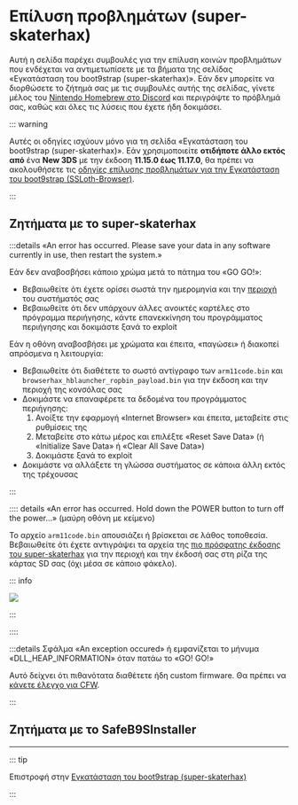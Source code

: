 # Επίλυση προβλημάτων (super-skaterhax)

Αυτή η σελίδα παρέχει συμβουλές για την επίλυση κοινών προβλημάτων που ενδέχεται να αντιμετωπίσετε με τα βήματα της σελίδας «Εγκατάσταση του boot9strap (super-skaterhax)». Εάν δεν μπορείτε να διορθώσετε το ζήτημά σας με τις συμβουλές αυτής της σελίδας, γίνετε μέλος του [Nintendo Homebrew στο Discord](https://discord.gg/MWxPgEp) και περιγράψτε το πρόβλημά σας, καθώς και όλες τις λύσεις που έχετε ήδη δοκιμάσει.

::: warning

Αυτές οι οδηγίες ισχύουν μόνο για τη σελίδα «Εγκατάσταση του boot9strap (super-skaterhax)». Εάν χρησιμοποιείτε **οτιδήποτε άλλο εκτός από** ένα **New 3DS** με την έκδοση **11.15.0 έως 11.17.0**, θα πρέπει να ακολουθήσετε τις [οδηγίες επίλυσης προβλημάτων για την Εγκατάσταση του boot9strap (SSLoth-Browser)](troubleshooting-ssloth-browser).

:::

## Ζητήματα με το super-skaterhax

:::details «An error has occurred. Please save your data in any software currently in use, then restart the system.»

Εάν δεν αναβοσβήσει κάποιο χρώμα μετά το πάτημα του «GO GO!»:

- Βεβαιωθείτε ότι έχετε ορίσει σωστά την ημερομηνία και την [περιοχή](/images/screenshots/skaterhax/skater-lang.png) του συστήματός σας
- Βεβαιωθείτε ότι δεν υπάρχουν άλλες ανοικτές καρτέλες στο πρόγραμμα περιήγησης, κάντε επανεκκίνηση του προγράμματος περιήγησης και δοκιμάστε ξανά το exploit

Εάν η οθόνη αναβοσβήσει με χρώματα και έπειτα, «παγώσει» ή διακοπεί απρόσμενα η λειτουργία:

- Βεβαιωθείτε ότι διαθέτετε το σωστό αντίγραφο των `arm11code.bin` και `browserhax_hblauncher_ropbin_payload.bin` για την έκδοση και την περιοχή της κονσόλας σας
- Δοκιμάστε να επαναφέρετε τα δεδομένα του προγράμματος περιήγησης:
  1. Ανοίξτε την εφαρμογή «Internet Browser» και έπειτα, μεταβείτε στις ρυθμίσεις της
  2. Μεταβείτε στο κάτω μέρος και επιλέξτε «Reset Save Data» (ή «Initialize Save Data» ή «Clear All Save Data»)
  3. Δοκιμάστε ξανά το exploit
- Δοκιμάστε να αλλάξετε τη γλώσσα συστήματος σε κάποια άλλη εκτός της τρέχουσας

:::

:::: details «An error has occurred. Hold down the POWER button to turn off the power...» (μαύρη οθόνη με κείμενο)

Το αρχείο `arm11code.bin` απουσιάζει ή βρίσκεται σε λάθος τοποθεσία. Βεβαιωθείτε ότι έχετε αντιγράψει τα αρχεία της [πιο πρόσφατης έκδοσης του super-skaterhax](https://skater.nintendohomebrew.com/) για την περιοχή και την έκδοσή σας στη ρίζα της κάρτας SD σας (όχι μέσα σε κάποιο φάκελο).

::: info

![](/images/screenshots/skaterhax/skater-root-layout.png)

:::

::::

:::details Σφάλμα «An exception occured» ή εμφανίζεται το μήνυμα «DLL_HEAP_INFORMATION» όταν πατάω το «GO! GO!»

Αυτό δείχνει ότι πιθανότατα διαθέτετε ήδη custom firmware. Θα πρέπει να [κάνετε έλεγχο για CFW](checking-for-cfw).

:::

## Ζητήματα με το SafeB9SInstaller

<!--@include: ./_include/troubleshooting-sb9si-bin.md -->

<!--@include: ./_include/troubleshooting-sb9si-common.md -->

<!--@include: ./_include/troubleshooting-get-help-common.md -->

---

::: tip

Επιστροφή στην [Εγκατάσταση του boot9strap (super-skaterhax)](installing-boot9strap-\(super-skaterhax\))

:::

<!--@include: ./_include/troubleshooting-return.md -->
